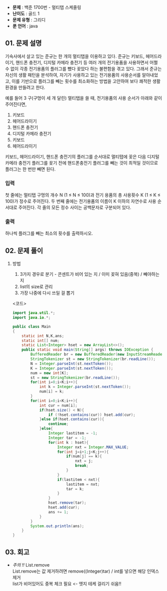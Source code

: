- **문제** : 백준 1700번 - 멀티탭 스케줄링
- **난이도** : 골드 1
- **문제 유형** : 그리디
- **푼 언어** : java

## 01. 문제 설명

<p>기숙사에서 살고 있는 준규는 한 개의 멀티탭을 이용하고 있다. 준규는 키보드, 헤어드라이기, 핸드폰 충전기, 디지털 카메라 충전기 등 여러 개의 전기용품을 사용하면서 어쩔 수 없이 각종 전기용품의 플러그를 뺐다 꽂았다 하는 불편함을 겪고 있다. 그래서 준규는 자신의 생활 패턴을 분석하여, 자기가 사용하고 있는 전기용품의 사용순서를 알아내었고, 이를 기반으로 플러그를 빼는 횟수를 최소화하는 방법을 고안하여 보다 쾌적한 생활환경을 만들려고 한다.</p>

<p>예를 들어 3 구(구멍이 세 개 달린) 멀티탭을 쓸 때, 전기용품의 사용 순서가 아래와 같이 주어진다면, </p>

<ol>
	<li>키보드</li>
	<li>헤어드라이기</li>
	<li>핸드폰 충전기</li>
	<li>디지털 카메라 충전기</li>
	<li>키보드</li>
	<li>헤어드라이기</li>
</ol>

<p>키보드, 헤어드라이기, 핸드폰 충전기의 플러그를 순서대로 멀티탭에 꽂은 다음 디지털 카메라 충전기 플러그를 꽂기 전에 핸드폰충전기 플러그를 빼는 것이 최적일 것이므로 플러그는 한 번만 빼면 된다. </p>

### 입력 

 <p>첫 줄에는 멀티탭 구멍의 개수 N (1 ≤ N ≤ 100)과 전기 용품의 총 사용횟수 K (1 ≤ K ≤ 100)가 정수로 주어진다. 두 번째 줄에는 전기용품의 이름이 K 이하의 자연수로 사용 순서대로 주어진다. 각 줄의 모든 정수 사이는 공백문자로 구분되어 있다. </p>

### 출력 

 <p>하나씩 플러그를 빼는 최소의 횟수를 출력하시오. </p>

## 02. 문제 풀이

1. 방법<br>
    1. 3가지 경우로 분기 - 콘센트가 비어 있는 지 / 이미 꽂혀 있음(중복) / 빼야하는 지<br>
    2. list의 size로 관리<br>
    3. 가장 나중에 다시 쓰일 걸 뽑기<br>

    <코드>
    ```java
    import java.util.*;
    import java.io.*;

    public class Main
    {
        static int N,K,ans;
        static int[] num;
        static List<Integer> hset = new ArrayList<>();
        public static void main(String[] args) throws IOException {
            BufferedReader br = new BufferedReader(new InputStreamReader(System.in));
            StringTokenizer st = new StringTokenizer(br.readLine());
            N = Integer.parseInt(st.nextToken());
            K = Integer.parseInt(st.nextToken());
            num = new int[K];
            st = new StringTokenizer(br.readLine());
            for(int i=0;i<K;i++){
                int k = Integer.parseInt(st.nextToken());
                num[i] = k;
            }
            for(int i=0;i<K;i++){
                int cur = num[i];
                if(hset.size() < N){
                    if (!hset.contains(cur)) hset.add(cur);
                }else if(hset.contains(cur)){
                    continue;
                }else{
                    Integer lastitem = -1;
                    Integer tar = -1;
                    for(int k : hset){
                        Integer nxt = Integer.MAX_VALUE;
                        for(int j=i+1;j<K;j++){
                            if(num[j] == k){
                                nxt = j;
                                break;
                            }
                        }
                        if(lastitem < nxt){
                            lastitem = nxt;
                            tar = k;
                        }
                    }
                    hset.remove(tar);
                    hset.add(cur);
                    ans += 1;
                }
            }
            System.out.println(ans);
        }
    }
    ```

## 03. 회고
- *주의 !!* List<Integer>.remove<br>
List<Integer>.remove는 값 제거하려면 remove((Integer)tar) / int를 넣으면 해당 인덱스 제거<br>
list가 비어있어도 중복 체크 필요 <- 엣지 테케 걸리기 쉬움!!<br>
